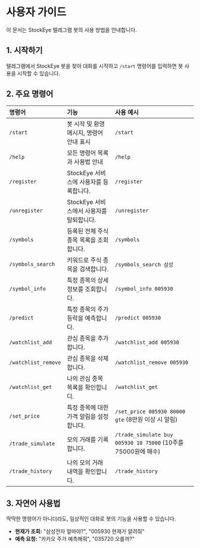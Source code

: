 # 사용자 가이드

이 문서는 StockEye 텔레그램 봇의 사용 방법을 안내합니다.

## 1. 시작하기

텔레그램에서 StockEye 봇을 찾아 대화를 시작하고 `/start` 명령어를 입력하면 봇 사용을 시작할 수 있습니다.

## 2. 주요 명령어

| 명령어 | 기능 | 사용 예시 |
| :--- | :--- | :--- |
| `/start` | 봇 시작 및 환영 메시지, 명령어 안내 표시 | `/start` |
| `/help` | 모든 명령어 목록과 사용법 안내 | `/help` |
| `/register` | StockEye 서비스에 사용자를 등록합니다. | `/register` |
| `/unregister` | StockEye 서비스에서 사용자를 탈퇴합니다. | `/unregister` |
| `/symbols` | 등록된 전체 주식 종목 목록을 조회합니다. | `/symbols` |
| `/symbols_search` | 키워드로 주식 종목을 검색합니다. | `/symbols_search 삼성` |
| `/symbol_info` | 특정 종목의 상세 정보를 조회합니다. | `/symbol_info 005930` |
| `/predict` | 특정 종목의 주가 등락을 예측합니다. | `/predict 005930` |
| `/watchlist_add` | 관심 종목을 추가합니다. | `/watchlist_add 005930` |
| `/watchlist_remove` | 관심 종목을 삭제합니다. | `/watchlist_remove 005930` |
| `/watchlist_get` | 나의 관심 종목 목록을 확인합니다. | `/watchlist_get` |
| `/set_price` | 특정 종목에 대한 가격 알림을 설정합니다. | `/set_price 005930 80000 gte` (8만원 이상 시 알림) |
| `/trade_simulate` | 모의 거래를 기록합니다. | `/trade_simulate buy 005930 10 75000` (10주를 75000원에 매수) |
| `/trade_history` | 나의 모의 거래 내역을 확인합니다. | `/trade_history` |

## 3. 자연어 사용법

딱딱한 명령어가 아니더라도, 일상적인 대화로 봇의 기능을 사용할 수 있습니다.

- **현재가 조회:** "삼성전자 얼마야?", "005930 현재가 알려줘"
- **예측 요청:** "카카오 주가 예측해줘", "035720 오를까?"
